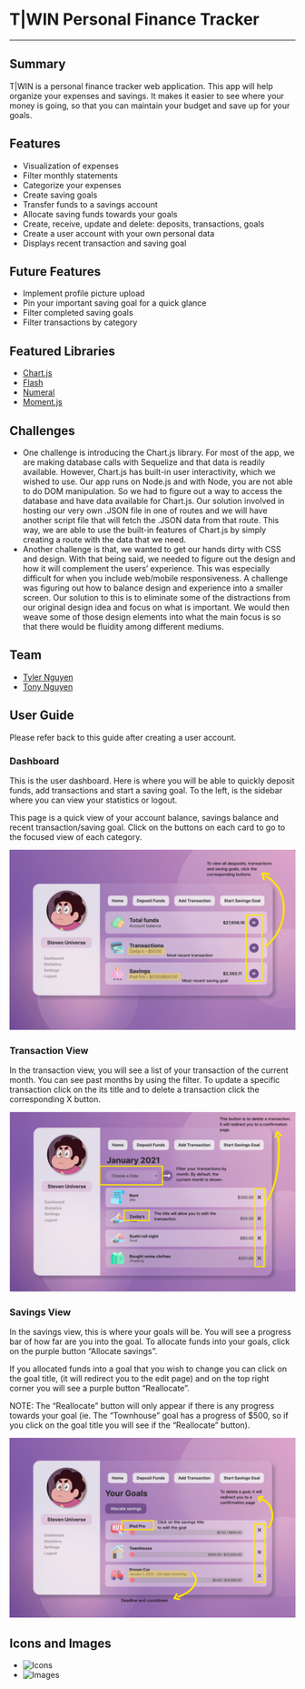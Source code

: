 # T|WIN Personal Finance Tracker

---

## Summary

T|WIN is a personal finance tracker web application. This app will help organize your expenses and savings. It makes it easier to see where your money is going, so that you can maintain your budget and save up for your goals.

## Features

-   Visualization of expenses
-   Filter monthly statements
-   Categorize your expenses
-   Create saving goals
-   Transfer funds to a savings account
-   Allocate saving funds towards your goals
-   Create, receive, update and delete: deposits, transactions, goals
-   Create a user account with your own personal data
-   Displays recent transaction and saving goal

## Future Features

-   Implement profile picture upload
-   Pin your important saving goal for a quick glance
-   Filter completed saving goals
-   Filter transactions by category

## Featured Libraries

-   [Chart.js](https://www.chartjs.org/)
-   [Flash](https://www.npmjs.com/package/connect-flash)
-   [Numeral](https://www.npmjs.com/package/express-numeral)
-   [Moment.js](https://momentjs.com/)

## Challenges

-   One challenge is introducing the Chart.js library. For most of the app, we are making database calls with Sequelize and that data is readily available. However, Chart.js has built-in user interactivity, which we wished to use. Our app runs on Node.js and with Node, you are not able to do DOM manipulation. So we had to figure out a way to access the database and have data available for Chart.js. Our solution involved in hosting our very own .JSON file in one of routes and we will have another script file that will fetch the .JSON data from that route. This way, we are able to use the built-in features of Chart.js by simply creating a route with the data that we need.
-   Another challenge is that, we wanted to get our hands dirty with CSS and design. With that being said, we needed to figure out the design and how it will complement the users’ experience. This was especially difficult for when you include web/mobile responsiveness. A challenge was figuring out how to balance design and experience into a smaller screen. Our solution to this is to eliminate some of the distractions from our original design idea and focus on what is important. We would then weave some of those design elements into what the main focus is so that there would be fluidity among different mediums.

## Team

-   [Tyler Nguyen](https://github.com/nguyntyler)
-   [Tony Nguyen](https://github.com/nguyntony)

## User Guide

Please refer back to this guide after creating a user account.

### Dashboard

This is the user dashboard. Here is where you will be able to quickly deposit funds, add transactions and start a saving goal. To the left, is the sidebar where you can view your statistics or logout.

This page is a quick view of your account balance, savings balance and recent transaction/saving goal. Click on the buttons on each card to go to the focused view of each category.

![Dashboard](https://github.com/nguyntony/finance-tracker/blob/main/public/images/user-guide/dashboard-info.PNG)

### Transaction View

In the transaction view, you will see a list of your transaction of the current month. You can see past months by using the filter. To update a specific transaction click on the its title and to delete a transaction click the corresponding X button.

![Transaction View](https://github.com/nguyntony/finance-tracker/blob/main/public/images/user-guide/transaction-info.PNG)

### Savings View

In the savings view, this is where your goals will be. You will see a progress bar of how far are you into the goal. To allocate funds into your goals, click on the purple button “Allocate savings”.

If you allocated funds into a goal that you wish to change you can click on the goal title, (it will redirect you to the edit page) and on the top right corner you will see a purple button “Reallocate”.

NOTE: The “Reallocate” button will only appear if there is any progress towards your goal (ie. The “Townhouse” goal has a progress of $500, so if you click on the goal title you will see if the “Reallocate” button).

![Saving View](https://github.com/nguyntony/finance-tracker/blob/main/public/images/user-guide/saving-info.PNG)

## Icons and Images

-   ![Icons](https://www.flaticon.com/authors/freepik)
-   ![Images](https://www.freepik.com/vectors/people)
